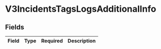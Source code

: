 # V3IncidentsTagsLogsAdditionalInfo


## Fields

| Field       | Type        | Required    | Description |
| ----------- | ----------- | ----------- | ----------- |